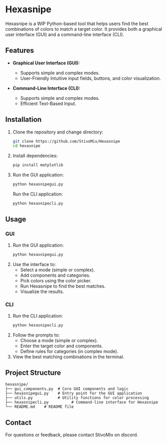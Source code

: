 # Hexasnipe

Hexasnipe is a WIP Python-based tool that helps users find the best combinations of colors to match a target color. It provides both a graphical user interface (GUI) and a command-line interface (CLI).

## Features

- **Graphical User Interface (GUI):**
  - Supports simple and complex modes.
  - User-Friendly Intuitive input fields,   buttons, and color visualization.

- **Command-Line Interface (CLI):**
  - Supports simple and complex modes.
  - Efficient Text-Based Input.

## Installation

1. Clone the repository and change directory:
    ```bash
    git clone https://github.com/StivoMix/Hexasnipe
    cd hexasnipe
    ```
2. Install dependencies:
    ```bash
    pip install matplotlib
    ```
3. Run the GUI application:
    ```bash
    python hexasnipegui.py
    ```
    Run the CLI application:
    ```bash
    python hexasnipecli.py
    ```

## Usage

### GUI
1. Run the GUI application:
    ```bash
    python hexasnipegui.py
    ```
2. Use the interface to:
   - Select a mode (simple or complex).
   - Add components and categories.
   - Pick colors using the color picker.
   - Run Hexasnipe to find the best matches.
   - Visualize the results.

### CLI
1. Run the CLI application:
    ```bash
    python hexasnipecli.py
    ```
2. Follow the prompts to:
   - Choose a mode (simple or complex).
   - Enter the target color and components.
   - Define rules for categories (in complex mode).
3. View the best matching combinations in the terminal.

## Project Structure

```
hexasnipe/
├── gui_components.py  # Core GUI components and logic
├── hexasnipegui.py    # Entry point for the GUI application
├── utils.py           # Utility functions for color processing
├── hexasnipecli.py          # Command-line interface for Hexasnipe
└── README.md    # README file
```

## Contact

For questions or feedback, please contact StivoMix on discord.
